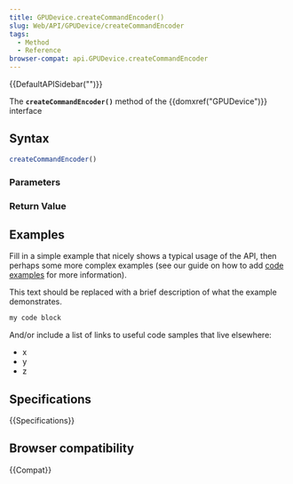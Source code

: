 ```yaml
---
title: GPUDevice.createCommandEncoder()
slug: Web/API/GPUDevice/createCommandEncoder
tags:
  - Method
  - Reference
browser-compat: api.GPUDevice.createCommandEncoder
---
```

{{DefaultAPISidebar("")}}

The **`createCommandEncoder()`** method of the {{domxref("GPUDevice")}} interface 

## Syntax

```js
createCommandEncoder()
```

### Parameters



### Return Value



## Examples

Fill in a simple example that nicely shows a typical usage of the API, then perhaps some more complex examples (see our guide on how to add [code examples](/en-US/docs/MDN/Contribute/Structures/Code_examples) for more information).

This text should be replaced with a brief description of what the example demonstrates.

```js
my code block
```

And/or include a list of links to useful code samples that live elsewhere:

*   x
*   y
*   z

## Specifications

{{Specifications}}

## Browser compatibility

{{Compat}}

